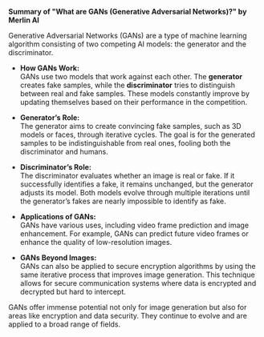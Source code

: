 **Summary of "What are GANs (Generative Adversarial Networks)?" by Merlin AI**

Generative Adversarial Networks (GANs) are a type of machine learning algorithm consisting of two competing AI models: the generator and the discriminator.

- **How GANs Work:**  
  GANs use two models that work against each other. The **generator** creates fake samples, while the **discriminator** tries to distinguish between real and fake samples. These models constantly improve by updating themselves based on their performance in the competition.

- **Generator’s Role:**  
  The generator aims to create convincing fake samples, such as 3D models or faces, through iterative cycles. The goal is for the generated samples to be indistinguishable from real ones, fooling both the discriminator and humans.

- **Discriminator’s Role:**  
  The discriminator evaluates whether an image is real or fake. If it successfully identifies a fake, it remains unchanged, but the generator adjusts its model. Both models evolve through multiple iterations until the generator’s fakes are nearly impossible to identify as fake.

- **Applications of GANs:**  
  GANs have various uses, including video frame prediction and image enhancement. For example, GANs can predict future video frames or enhance the quality of low-resolution images.

- **GANs Beyond Images:**  
  GANs can also be applied to secure encryption algorithms by using the same iterative process that improves image generation. This technique allows for secure communication systems where data is encrypted and decrypted but hard to intercept.

GANs offer immense potential not only for image generation but also for areas like encryption and data security. They continue to evolve and are applied to a broad range of fields.
